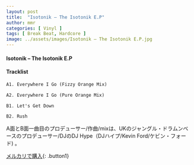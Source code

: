 ```yaml
---
layout: post
title:  "Isotonik – The Isotonik E.P"
author: mmr
categories: [ Vinyl ]
tags: [ Break Beat, Hardcore ]
image: ../assets/images/Isotonik – The Isotonik E.P.jpg
---
```


#### Isotonik – The Isotonik E.P

#### Tracklist
```md
A1. Everywhere I Go (Fizzy Orange Mix)

A2. Everywhere I Go (Pure Orange Mix)

B1. Let's Get Down

B2. Rush
```

A面とB面一曲目のプロデューサー/作曲/mixは、UKのジャングル・ドラムンベースのプロデューサー/DJのDJ Hype（DJハイプ/Kevin Ford/ケビン・フォード) 。

[メルカリで購入](https://jp.mercari.com/item/m84399793243){: .button1}

